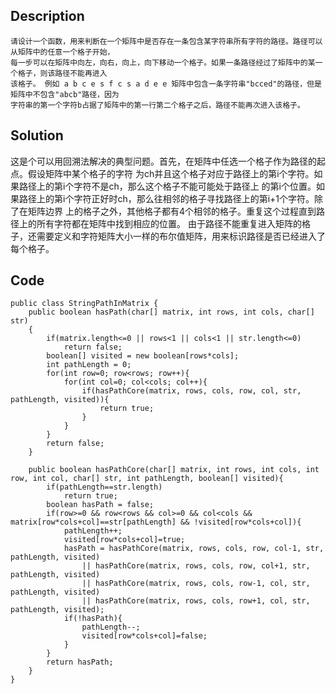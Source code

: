 ## Description
```
请设计一个函数，用来判断在一个矩阵中是否存在一条包含某字符串所有字符的路径。路径可以从矩阵中的任意一个格子开始，
每一步可以在矩阵中向左，向右，向上，向下移动一个格子。如果一条路径经过了矩阵中的某一个格子，则该路径不能再进入
该格子。 例如 a b c e s f c s a d e e 矩阵中包含一条字符串"bcced"的路径，但是矩阵中不包含"abcb"路径，因为
字符串的第一个字符b占据了矩阵中的第一行第二个格子之后，路径不能再次进入该格子。 
```

## Solution
这是个可以用回溯法解决的典型问题。首先，在矩阵中任选一个格子作为路径的起点。假设矩阵中某个格子的字符
为ch并且这个格子对应于路径上的第i个字符。如果路径上的第i个字符不是ch，那么这个格子不能可能处于路径上
的第i个位置。如果路径上的第i个字符正好时ch，那么往相邻的格子寻找路径上的第i+1个字符。除了在矩阵边界
上的格子之外，其他格子都有4个相邻的格子。重复这个过程直到路径上的所有字符都在矩阵中找到相应的位置。
由于路径不能重复进入矩阵的格子，还需要定义和字符矩阵大小一样的布尔值矩阵，用来标识路径是否已经进入了
每个格子。

## Code
```
public class StringPathInMatrix {
    public boolean hasPath(char[] matrix, int rows, int cols, char[] str)
    {
        if(matrix.length<=0 || rows<1 || cols<1 || str.length<=0)
            return false;
        boolean[] visited = new boolean[rows*cols];
        int pathLength = 0;
        for(int row=0; row<rows; row++){
            for(int col=0; col<cols; col++){
                if(hasPathCore(matrix, rows, cols, row, col, str, pathLength, visited)){
                    return true;
                }
            }
        }
        return false;
    }
    
    public boolean hasPathCore(char[] matrix, int rows, int cols, int row, int col, char[] str, int pathLength, boolean[] visited){
        if(pathLength==str.length)
            return true;
        boolean hasPath = false;
        if(row>=0 && row<rows && col>=0 && col<cols && matrix[row*cols+col]==str[pathLength] && !visited[row*cols+col]){
            pathLength++;
            visited[row*cols+col]=true;
            hasPath = hasPathCore(matrix, rows, cols, row, col-1, str, pathLength, visited)
                || hasPathCore(matrix, rows, cols, row, col+1, str, pathLength, visited)
                || hasPathCore(matrix, rows, cols, row-1, col, str, pathLength, visited)
                || hasPathCore(matrix, rows, cols, row+1, col, str, pathLength, visited);
            if(!hasPath){
                pathLength--;
                visited[row*cols+col]=false;
            }
        }
        return hasPath;
    }
}
```
